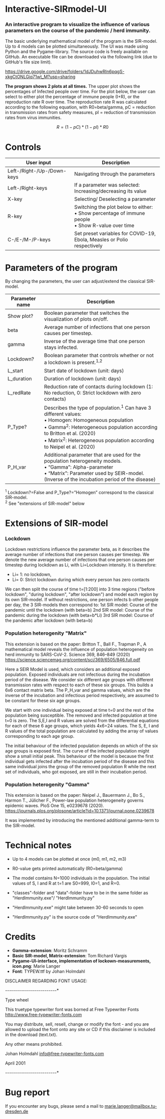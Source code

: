 # Interactive-SIRmodel-UI

### **An interactive program to visualize the influence of various parameters on the course of the pandemic / herd immunity.** 
The basic underlying mathematical model of the program is the SIR-model. Up to 4 models can be plotted simultaneously. The UI was made using Python and the Pygame-library. The source code is freely available on GitHub. An executable file can be downloaded via the following link (due to GitHub's file size limit).

https://drive.google.com/drive/folders/1dJDuhwRIn6pqgS-xkgCtONLGiq71wt_M?usp=sharing


**The program shows 2 plots at all times.** The upper plot shows the percentages of Infected people over time. For the plot below, the user can select to either plot the percentage of immune people (I+R), or the reproduction rate R over time. The reproduction rate R was calculated according to the following equation, with R0=beta/gamma, pC = reduction in transmission rates from safety measures, pI = reduction of transmission rates from virus immunities.

```math
R = (1-pC)*(1-pI)*R0
```



# Controls
  
User input | Description
--- | ---   
Left-/Right-/Up-/Down-keys | Navigating through the parameters
Left-/Right-keys | If a parameter was selected: Increasing/decreasing its value
X-key | Selecting/ Deselecting a parameter
R-key | Switching the plot below to either: <br/> • Show percentage of immune people <br/> • Show R-value over time
C-/E-/M-/P-keys | Set preset variables for COVID-19, Ebola, Measles or Polio respectively



# Parameters of the program
By changing the parameters, the user can adjust/extend the classical SIR-model. 

Parameter name | Description 
--- | --- 
Show plot? | Boolean parameter that switches the visualization of plots on/off.
beta | Average number of infections that one person causes per timestep.
gamma | Inverse of the average time that one person stays infected.
Lockdown? | Boolean parameter that controls whether or not a lockdown is present.<sup>1,2</sup>
L_start | Start date of lockdown (unit: days)
L_duration | Duration of lockdown (unit: days)
L_redRate | Reduction rate of contacts during lockdown (1: No reduction, 0: Strict lockdown with zero contacts)
P_Type? | Describes the type of population.<sup>1</sup> Can have 3 different values:<br/> • Homogen: Homogeneous population <br/> • Gamma<sup>2</sup>: Heterogeneous population according to Britton et al. (2020) <br/> • Matrix<sup>2</sup>: Heterogeneous population according to Neipel et al. (2020)
P_H_var | Additional parameter that are used for the population heterogeneity models. <br/> • “Gamma”: Alpha-parameter <br/> • “Matrix”: Parameter used by SEIR-model. (Inverse of the incubation period of the disease)

<sup>1</sup> Lockdown?=False and P_Type?=”Homogen” correspond to the classical SIR-model. <br/>
<sup>2</sup> See "extensions of SIR-model" below



# Extensions of SIR-model

### Lockdown

Lockdown restrictions influence the parameter beta, as it describes the average number of infections that one person causes per timestep.
We denote the new average number of infections that one person causes per timestep during lockdown as Li, with Li=Lockdown intensity. It is therefore:
- Li= 1: no lockdown, 
- Li= 0: Strict lockdown during which every person has zero contacts

We can then split the course of time t=[1:200] into 3 time regions ("before lockdown", "during lockdown", "after lockdown") and model each region by its own SIR-model. If without restrictions, one person infects b other people per day, the 3 SIR-models then correspond to:
1st SIR model: Course of the pandemic until the lockdown (with beta=b)
2nd SIR model: Course of the pandemic during the lockdown (with beta=b*Li)
3rd SIR model: Course of the pandemic after lockdown (with beta=b)

### Population heterogenity "Matrix"

This extension is based on the paper:
Britton T., Ball F., Trapman P., A mathematical model reveals the influence of population heterogeneity on herd immunity to SARS-CoV-2. Science 369, 846–849 (2020) https://science.sciencemag.org/content/sci/369/6505/846.full.pdf

Here a SEIR Model is used, which considers an additional exposed population. Exposed individuals are not infectious during the incubation period of the disease. 
We consider six different age groups with different transmission rates with respect to each of these six groups. This builds a 6x6 contact matrix beta. The P_H_var and gamma values, which are the inverse of the incubation and infectious period respectively, are assumed to be constant for these six age groups. 

We start with one individual being exposed at time t=0 and the rest of the population being susceptible. The removed and infected population at time t=0 is zero. The S,E,I and R values are solved from the differential equations for each of these 6 age groups, which yields 4x6=24 values. The S, E, I and R values of the total population are calculated by adding the array of values corresponding to each age group. 

The initial behaviour of the infected population depends on which of the six age groups is exposed first.  The curve of the infected population might show a small initial peak. This behaviour of the model is because the first individual gets infected after the incubation period of the disease and this same individual joins the group of the removed population R while the next set of individuals, who got exposed, are still in their incubation period.

### Population heterogenity "Gamma"
This extension is based on the paper:
Neipel J., Bauermann J., Bo S., Harmon T., Jülicher F., Power-law population heterogeneity governs epidemic waves. PloS One 15, e0239678 (2020). https://journals.plos.org/plosone/article?id=10.1371/journal.pone.0239678

It was implemented by introducing the mentioned additional gamma-term to the SIR-model.


# Technical notes
- Up to 4 models can be plotted at once (m0, m1, m2, m3)
- R0-value gets printed automatically (R0=beta/gamma)
- The model contains N=1000 individuals in the population. The initial values of S, I and R at t=1 are S0=999, I0=1, and R=0. 

- "classes"-folder and "data"-folder have to be in the same folder as "HerdImmunity.exe"/ "HerdImmunity.py"
- "HerdImmunity.exe" might take between 30-60 seconds to open
- "HerdImmunity.py" is the source code of "HerdImmunity.exe"


# Credits
- **Gamma-extension**: Moritz Schramm
- **Basic SIR-model, Matrix-extension**: Tom Richard Vargis
- **Pygame-UI-interface, implementation of lockown-measurements, icon.png**: Marie Langer
- **Font**: TYPEW.ttf by Johan Holmdahl

DISCLAIMER REGARDING FONT USAGE:

*-*-*-*-*-*-*-*-*-*-*-*-*-*-*-*-*-*-*-*-*-*-*-*-*-*-*

 Type wheel

  This truetype typewriter font was borned at
  Free Typewriter Fonts
  http://www.free-typewriter-fonts.com

  You may distribute, sell, resell, change
  or modify the font - and you are allowed to upload
  the font onto any site or CD if this disclaimer is
  included in the download (text.txt).

  Any other means prohibited.

  Johan Holmdahl
  info@free-typewriter-fonts.com

  April 2001
  
 
*-*-*-*-*-*-*-*-*-*-*-*-*-*-*-*-*-*-*-*-*-*-*-*-*-*-*

# Bug report
If you encounter any bugs, please send a mail to marie.langer@mailbox.tu-dresden.de



